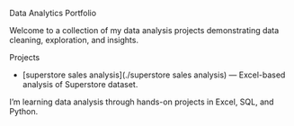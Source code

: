 Data Analytics Portfolio

Welcome to a collection of my data analysis projects demonstrating data cleaning, exploration, and insights.

Projects
- [superstore sales analysis](./superstore sales analysis) — Excel-based analysis of Superstore dataset.

I’m learning data analysis through hands-on projects in Excel, SQL, and Python.
